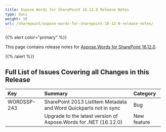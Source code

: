 ```yaml
---
title: Aspose.Words for SharePoint 16.12.0 Release Notes
type: docs
weight: 10
url: /sharepoint/aspose-words-for-sharepoint-16-12-0-release-notes/
---
```


{{% alert color="primary" %}} 

This page contains release notes for [Aspose.Words for SharePoint 16.12.0](http://downloads.aspose.com/words/sharepoint/new-releases/aspose.words-for-sharepoint-16.12.0/).

{{% /alert %}} 

## **Full List of Issues Covering all Changes in this Release**

|Key |Summary |Category |
| :- | :- | :- |
|WORDSSP-243 |SharePoint 2013 ListItem Metadata and Word Quickparts not in sync |Bug |
| |Upgrade to the latest version of Aspose.Words for .NET (16.12.0) |New feature |

